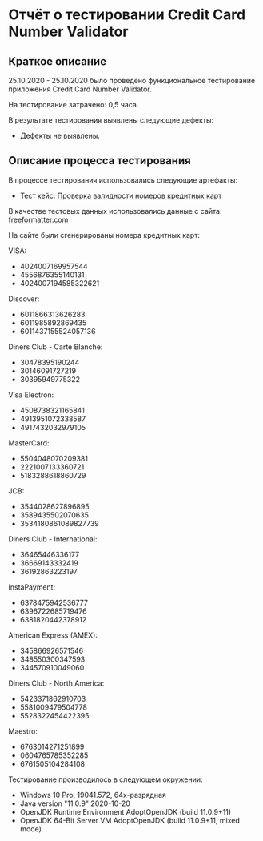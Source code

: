 # Отчёт о тестировании Credit Card Number Validator

## Краткое описание

25.10.2020 - 25.10.2020 было проведено функциональное тестирование приложения Credit Card Number Validator.

На тестирование затрачено: 0,5 часа.

В результате тестирования выявлены следующие дефекты:
* Дефекты не выявлены.

## Описание процесса тестирования

В процессе тестирования использовались следующие артефакты:
* Тест кейс: [Проверка валидности номеров кредитных карт](testcase.md)

В качестве тестовых данных использовались данные с сайта: [freeformatter.com](https://www.freeformatter.com/credit-card-number-generator-validator.html)

На сайте были сгенерированы номера кредитных карт:

VISA:
* 4024007169957544
* 4556876355140131
* 4024007194585322621

Discover:
* 6011866313626283
* 6011985892869435
* 6011437155524057136

Diners Club - Carte Blanche:
* 30478395190244
* 30146091727219
* 30395949775322

Visa Electron:
* 4508738321165841
* 4913951072338587
* 4917432032979105

MasterCard:
* 5504048070209381
* 2221007133360721
* 5183288618860729

JCB:
* 3544028627896895
* 3589435502070635
* 3534180861089827739

Diners Club - International:
* 36465446336177
* 36669143332419
* 36192863223197

InstaPayment:
* 6378475942536777
* 6396722685719476
* 6381820442378912

American Express (AMEX):
* 345866926571546
* 348550300347593
* 344570910049060

Diners Club - North America:
* 5423371862910703
* 5581009479504778
* 5528322454422395

Maestro:
* 6763014271251899
* 0604765785352285
* 6761505104284108

Тестирование производилось в следующем окружении:
* Windows 10 Pro, 19041.572, 64х-разрядная
* Java  version "11.0.9" 2020-10-20
* OpenJDK Runtime Environment AdoptOpenJDK (build 11.0.9+11)
* OpenJDK 64-Bit Server VM AdoptOpenJDK (build 11.0.9+11, mixed mode)


